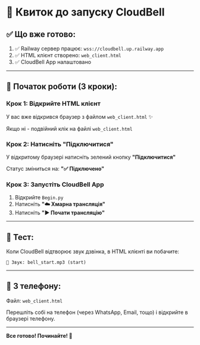# 🎫 Квиток до запуску CloudBell

## ✅ Що вже готово:

1. ✅ Railway сервер працює: `wss://cloudbell.up.railway.app`
2. ✅ HTML клієнт створено: `web_client.html`
3. ✅ CloudBell App налаштовано

---

## 🚀 Початок роботи (3 кроки):

### Крок 1: Відкрийте HTML клієнт

У вас вже відкрився браузер з файлом `web_client.html` ✨

Якщо ні - подвійний клік на файлі `web_client.html`

### Крок 2: Натисніть "Підключитися"

У відкритому браузері натисніть зелений кнопку **"Підключитися"**

Статус зміниться на: **"✅ Підключено"**

### Крок 3: Запустіть CloudBell App

1. Відкрийте `Begin.py`
2. Натисніть **"☁️ Хмарна трансляція"**
3. Натисніть **"▶️ Почати трансляцію"**

---

## 🎵 Тест:

Коли CloudBell відтворює звук дзвінка, в HTML клієнті ви побачите:
```
🔔 Звук: bell_start.mp3 (start)
```

---

## 📱 З телефону:

Файл: `web_client.html`

Перешліть собі на телефон (через WhatsApp, Email, тощо) і відкрийте в браузері телефону.

---

**Все готово! Починайте! 🎉**

